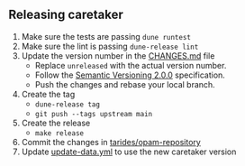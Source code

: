 ## Releasing caretaker

1. Make sure the tests are passing
     `dune runtest`
2. Make sure the lint is passing
     `dune-release lint`
3. Update the version number in the [CHANGES.md](https://github.com/tarides/caretaker/blob/main/CHANGES.md) file
     - Replace `unreleased` with the actual version number.
     - Follow the [Semantic Versioning 2.0.0](https://semver.org/spec/v2.0.0.html) specification.
     - Push the changes and rebase your local branch.
4. Create the tag
     - `dune-release tag`
     - `git push --tags upstream main`
5. Create the release
     - `make release`
6. Commit the changes in [tarides/opam-repository](https://github.com/tarides/opam-repository)
7. Update [update-data.yml](https://github.com/tarides/admin/blob/main/.github/workflows/update-data.yml) to use the new caretaker version
